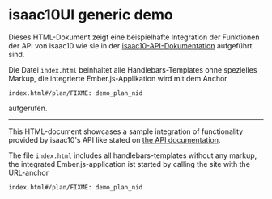 # isaac10UI generic demo
Dieses HTML-Dokument zeigt eine beispielhafte Integration der Funktionen der API von isaac10 wie sie in der [isaac10-API-Dokumentation](https://isaac10-api-dokumentation.readme.io/v1.0/docs) aufgeführt sind.

Die Datei `index.html` beinhaltet alle Handlebars-Templates ohne spezielles Markup, die integrierte Ember.js-Applikation wird mit dem Anchor

`index.html#/plan/FIXME: demo_plan_nid`

aufgerufen.

___
This HTML-document showcases a sample integration of functionality provided by isaac10's API like stated on [the API documentation](https://isaac10-api-dokumentation.readme.io/v1.0/docs).

The file `index.html` includes all handlebars-templates without any markup, the integrated Ember.js-application ist started by calling the site with the URL-anchor

`index.html#/plan/FIXME: demo_plan_nid`

